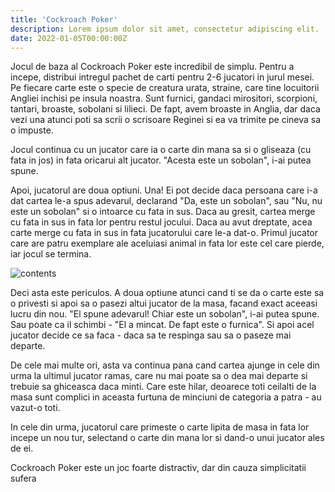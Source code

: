 ```yaml
---
title: 'Cockroach Poker'
description: Lorem ipsum dolor sit amet, consectetur adipiscing elit.
date: 2022-01-05T00:00:00Z
---
```


Jocul de baza al Cockroach Poker este incredibil de simplu. Pentru a incepe, distribui intregul pachet de carti pentru 2-6 jucatori in jurul mesei. Pe fiecare carte este o specie de creatura urata, straine, care tine locuitorii Angliei inchisi pe insula noastra. Sunt furnici, gandaci mirositori, scorpioni, tantari, broaste, sobolani si lilieci. De fapt, avem broaste in Anglia, dar daca vezi una atunci poti sa scrii o scrisoare Reginei si ea va trimite pe cineva sa o impuste.

Jocul continua cu un jucator care ia o carte din mana sa si o gliseaza (cu fata in jos) in fata oricarui alt jucator. "Acesta este un sobolan", i-ai putea spune.

Apoi, jucatorul are doua optiuni. Una! Ei pot decide daca persoana care i-a dat cartea le-a spus adevarul, declarand "Da, este un sobolan", sau "Nu, nu este un sobolan" si o intoarce cu fata in sus. Daca au gresit, cartea merge cu fata in sus in fata lor pentru restul jocului. Daca au avut dreptate, acea carte merge cu fata in sus in fata jucatorului care le-a dat-o. Primul jucator care are patru exemplare ale aceluiasi animal in fata lor este cel care pierde, iar jocul se termina.


![contents](/assets/images/posts/cockroach-poker.jpg)


Deci asta este periculos. A doua optiune atunci cand ti se da o carte este sa o privesti si apoi sa o pasezi altui jucator de la masa, facand exact aceeasi lucru din nou. "El spune adevarul! Chiar este un sobolan", i-ai putea spune. Sau poate ca il schimbi - "El a mincat. De fapt este o furnica". Si apoi acel jucator decide ce sa faca - daca sa te respinga sau sa o paseze mai departe.

De cele mai multe ori, asta va continua pana cand cartea ajunge in cele din urma la ultimul jucator ramas, care nu mai poate sa o dea mai departe si trebuie sa ghiceasca daca minti. Care este hilar, deoarece toti ceilalti de la masa sunt complici in aceasta furtuna de minciuni de categoria a patra - au vazut-o toti.

In cele din urma, jucatorul care primeste o carte lipita de masa in fata lor incepe un nou tur, selectand o carte din mana lor si dand-o unui jucator ales de ei.

Cockroach Poker este un joc foarte distractiv, dar din cauza simplicitatii sufera 
